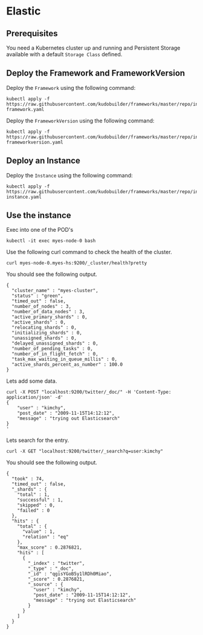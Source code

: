 # Elastic


## Prerequisites

You need a Kubernetes cluster up and running and Persistent Storage available with a default `Storage Class` defined.


## Deploy the Framework and FrameworkVersion

Deploy the `Framework` using the following command:
```
kubectl apply -f https://raw.githubusercontent.com/kudobuilder/frameworks/master/repo/incubating/elastic/versions/0/elastic-framework.yaml
```

Deploy the `FrameworkVersion` using the following command:
```
kubectl apply -f https://raw.githubusercontent.com/kudobuilder/frameworks/master/repo/incubating/elastic/versions/0/elastic-frameworkversion.yaml
```


## Deploy an Instance

Deploy the `Instance` using the following command:
```
kubectl apply -f https://raw.githubusercontent.com/kudobuilder/frameworks/master/repo/incubating/elastic/versions/0/elastic-instance.yaml
```


## Use the instance

Exec into one of the POD's
```
kubectl -it exec myes-node-0 bash
```

Use the following curl command to check the health of the cluster.
```
curl myes-node-0.myes-hs:9200/_cluster/health?pretty
```

You should see the following output.
```
{
  "cluster_name" : "myes-cluster",
  "status" : "green",
  "timed_out" : false,
  "number_of_nodes" : 3,
  "number_of_data_nodes" : 3,
  "active_primary_shards" : 0,
  "active_shards" : 0,
  "relocating_shards" : 0,
  "initializing_shards" : 0,
  "unassigned_shards" : 0,
  "delayed_unassigned_shards" : 0,
  "number_of_pending_tasks" : 0,
  "number_of_in_flight_fetch" : 0,
  "task_max_waiting_in_queue_millis" : 0,
  "active_shards_percent_as_number" : 100.0
}
```

Lets add some data.
```
curl -X POST "localhost:9200/twitter/_doc/" -H 'Content-Type: application/json' -d'
{
    "user" : "kimchy",
    "post_date" : "2009-11-15T14:12:12",
    "message" : "trying out Elasticsearch"
}
'
```

Lets search for the entry.
```
curl -X GET "localhost:9200/twitter/_search?q=user:kimchy"
```

You should see the following output.
```
{
  "took" : 74,
  "timed_out" : false,
  "_shards" : {
    "total" : 1,
    "successful" : 1,
    "skipped" : 0,
    "failed" : 0
  },
  "hits" : {
    "total" : {
      "value" : 1,
      "relation" : "eq"
    },
    "max_score" : 0.2876821,
    "hits" : [
      {
        "_index" : "twitter",
        "_type" : "_doc",
        "_id" : "qgisYGoB5y1lRDh0Miao",
        "_score" : 0.2876821,
        "_source" : {
          "user" : "kimchy",
          "post_date" : "2009-11-15T14:12:12",
          "message" : "trying out Elasticsearch"
        }
      }
    ]
  }
}
```
